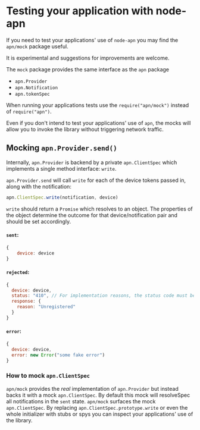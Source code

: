 # Testing your application with node-apn

If you need to test your applications' use of `node-apn` you may find the `apn/mock` package useful.

It is experimental and suggestions for improvements are welcome.

The `mock` package provides the same interface as the `apn` package

- `apn.Provider`
- `apn.Notification`
- `apn.tokenSpec`

When running your applications tests use the `require("apn/mock")` instead of `require("apn")`.

Even if you don't intend to test your applications' use of `apn`, the mocks will allow you to invoke the library without triggering network traffic.

## Mocking `apn.Provider.send()`

Internally, `apn.Provider` is backend by a private `apn.ClientSpec` which implements a single method interface: `write`.

`apn.Provider.send` will call `write` for each of the device tokens passed in, along with the notification:

```javascript
apn.ClientSpec.write(notification, device)
```

`write` should return a `Promise` which resolves to an object. The properties of the object determine the outcome for that device/notification pair and should be set accordingly.

#### `sent`:

```javascript
{
	device: device
}
```

#### `rejected`:

```javascript
{
  device: device,
  status: "410", // For implementation reasons, the status code must be a string, not a number
  response: {
    reason: "Unregistered"
  }
}
```

#### `error`:

```javascript
{
  device: device,
  error: new Error("some fake error")
}
```

### How to mock `apn.ClientSpec`

`apn/mock` provides the _real_ implementation of `apn.Provider` but instead backs it with a mock `apn.ClientSpec`. By default this mock will resolveSpec all notifications in the `sent` state. `apn/mock` surfaces the mock `apn.ClientSpec`. By replacing `apn.ClientSpec.prototype.write` or even the whole initializer with stubs or spys you can inspect your applications' use of the library.
